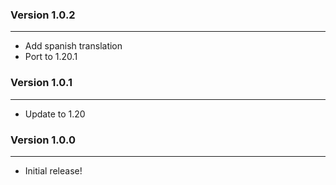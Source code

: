 ### Version 1.0.2
___
- Add spanish translation
- Port to 1.20.1

### Version 1.0.1
___
- Update to 1.20
### Version 1.0.0
___
- Initial release!